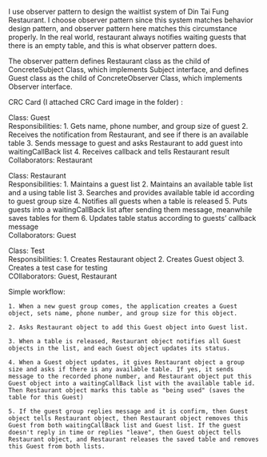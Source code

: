 I use observer pattern to design the waitlist system of Din Tai Fung Restaurant. I choose observer pattern since this system matches behavior design pattern, and observer pattern here matches this circumstance properly. In the real world, restaurant always notifies waiting guests that there is an empty table, and this is what observer pattern does.

The observer pattern defines Restaurant class as the child of ConcreteSubject Class, which implements Subject interface, and defines Guest class as the child of ConcreteObserver Class, which implements Observer interface.

CRC Card (I attached CRC Card image in the folder) :

Class: Guest <br />
Responsibilities: 
	1. Gets name, phone number, and group size of guest
	2. Receives the notification from Restaurant, and see if there is an available table 
	3. Sends message to guest and asks Restaurant to add guest into waitingCallBack list
	4. Receives callback and tells Restaurant result <br />
Collaborators: Restaurant

Class: Restaurant <br />
Responsibilities: 
	1. Maintains a guest list
	2. Maintains an available table list and a using table list 
	3. Searches and provides available table id according to guest group size
	4. Notifies all guests when a table is released
	5. Puts guests into a waitingCallBack list after sending them message, meanwhile saves tables for them
	6. Updates table status according to guests’ callback message <br />
Collaborators: Guest

Class: Test <br />
Responsibilities: 
	1. Creates Restaurant object
	2. Creates Guest object
	3. Creates a test case for testing <br />
COllaborators: Guest, Restaurant
	
Simple workflow:
	
	1. When a new guest group comes, the application creates a Guest object, sets name, phone number, and group size for this object.
	
	2. Asks Restaurant object to add this Guest object into Guest list.
	
	3. When a table is released, Restaurant object notifies all Guest objects in the list, and each Guest object updates its status.
	
	4. When a Guest object updates, it gives Restaurant object a group size and asks if there is any available table. If yes, it sends message to the recorded phone number, and Restaurant object put this Guest object into a waitingCallBack list with the available table id. Then Restaurant object marks this table as "being used" (saves the table for this Guest)
	
	5. If the guest group replies message and it is confirm, then Guest object tells Restaurant object, then Restaurant object removes this Guest from both waitingCallBack list and Guest list. If the guest doesn't reply in time or replies "leave", then Guest object tells Restaurant object, and Restaurant releases the saved table and removes this Guest from both lists.
